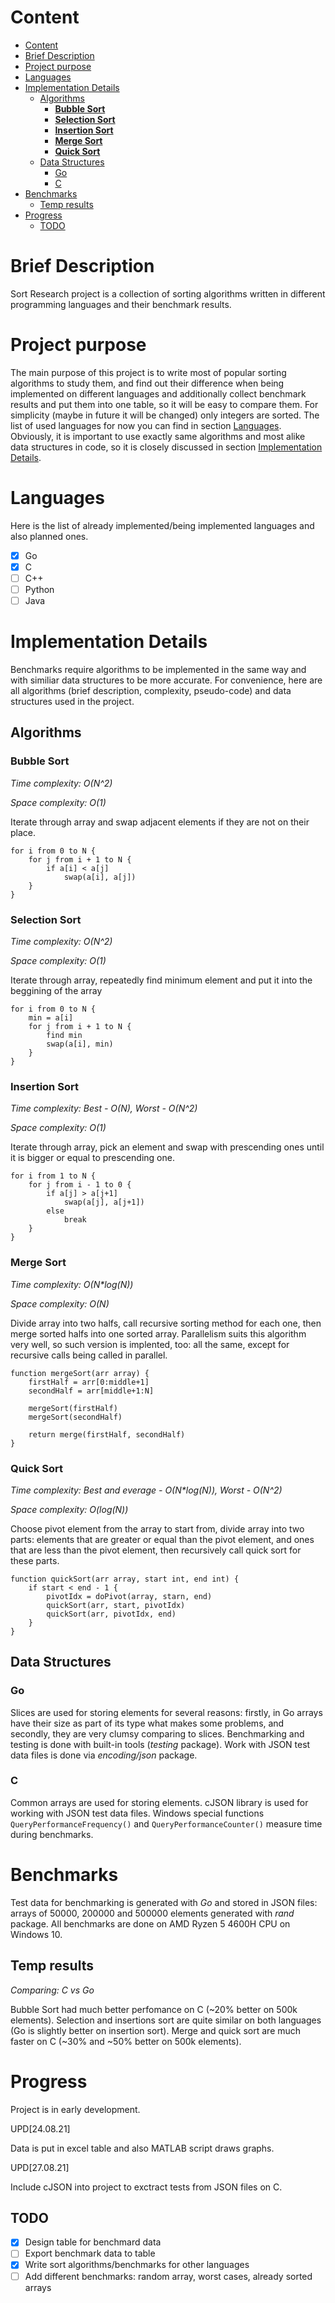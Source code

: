 # Content
- [Content](#content)
- [Brief Description](#brief-description)
- [Project purpose](#project-purpose)
- [Languages](#languages)
- [Implementation Details](#implementation-details)
  - [Algorithms](#algorithms)
    - [**Bubble Sort**](#bubble-sort)
    - [**Selection Sort**](#selection-sort)
    - [**Insertion Sort**](#insertion-sort)
    - [**Merge Sort**](#merge-sort)
    - [**Quick Sort**](#quick-sort)
  - [Data Structures](#data-structures)
    - [Go](#go)
    - [C](#c)
- [Benchmarks](#benchmarks)
    - [Temp results](#temp-results)
- [Progress](#progress)
  - [TODO](#todo)
# Brief Description
Sort Research project is a collection of sorting algorithms written in different programming languages and their benchmark results.
# Project purpose
The main purpose of this project is to write most of popular sorting algorithms to study them, and find out their difference when being implemented on different languages and additionally collect benchmark results and put them into one table, so it will be easy to compare them. For simplicity (maybe in future it will be changed) only integers are sorted. The list of used languages for now you can find in section [Languages](#languages). Obviously, it is important to use exactly same algorithms and most alike data structures in code, so it is closely discussed in section [Implementation Details](#implementation-details).
# Languages
Here is the list of already implemented/being implemented languages and also planned ones.

- [x] Go
- [x] C
- [ ] C++
- [ ] Python
- [ ] Java
# Implementation Details
Benchmarks require algorithms to be implemented in the same way and with similiar data structures to be more accurate. For convenience, here are all algorithms (brief description, complexity, pseudo-code) and data structures used in the project.
## Algorithms
### **Bubble Sort**

*Time complexity: O(N^2)*

*Space complexity: O(1)*

Iterate through array and swap adjacent elements if they are not on their place.
```
for i from 0 to N {
    for j from i + 1 to N {
        if a[i] < a[j]
            swap(a[i], a[j])
    }
}
``` 
### **Selection Sort**

*Time complexity: O(N^2)*

*Space complexity: O(1)*

Iterate through array, repeatedly find minimum element and put it into the beggining of the array
```
for i from 0 to N {
    min = a[i]
    for j from i + 1 to N {
        find min
        swap(a[i], min)
    }
}
```
### **Insertion Sort**

*Time complexity: Best - O(N), Worst - O(N^2)*

*Space complexity: O(1)*

Iterate through array, pick an element and swap with prescending ones until it is bigger or equal to prescending one.
```
for i from 1 to N {
    for j from i - 1 to 0 {
        if a[j] > a[j+1]
            swap(a[j], a[j+1])
        else
            break
    }
}
```
### **Merge Sort**

*Time complexity: O(N\*log(N))*

*Space complexity: O(N)*

Divide array into two halfs, call recursive sorting method for each one, then merge sorted halfs into one sorted array. Parallelism suits this algorithm very well, so such version is implented, too: all the same, except for recursive calls being called in parallel.
```
function mergeSort(arr array) {
    firstHalf = arr[0:middle+1]
    secondHalf = arr[middle+1:N]

    mergeSort(firstHalf)
    mergeSort(secondHalf)
    
    return merge(firstHalf, secondHalf)
}
```

### **Quick Sort**

*Time complexity: Best and everage - O(N\*log(N)), Worst - O(N^2)*

*Space complexity: O(log(N))*

Choose pivot element from the array to start from, divide array into two parts: elements that are greater or equal than the pivot element, and ones that are less than the pivot element, then recursively call quick sort for these parts.

```
function quickSort(arr array, start int, end int) {
    if start < end - 1 {
        pivotIdx = doPivot(array, starn, end)
        quickSort(arr, start, pivotIdx)
        quickSort(arr, pivotIdx, end)
    }
}
```
## Data Structures
### Go
Slices are used for storing elements for several reasons: firstly, in Go arrays have their size as part of its type what makes some problems, and secondly, they are very clumsy comparing to slices. Benchmarking and testing is done with built-in tools (*testing* package). Work with JSON test data files is done via *encoding/json* package.
### C
Common arrays are used for storing elements. cJSON library is used for working with JSON test data files. Windows special functions `QueryPerformanceFrequency()` and `QueryPerformanceCounter()` measure time during benchmarks.
# Benchmarks
Test data for benchmarking is generated with *Go* and stored in JSON files: arrays of 50000, 200000 and 500000 elements generated with *rand* package. All benchmarks are done on AMD Ryzen 5 4600H CPU on Windows 10.
## Temp results
*Comparing: C vs Go*

Bubble Sort had much better perfomance on C (~20% better on 500k elements). Selection and insertions sort are quite similar on both languages (Go is slightly better on insertion sort). Merge and quick sort are much faster on C (~30% and ~50% better on 500k elements). 


# Progress
Project is in early development. 

UPD[24.08.21]

Data is put in excel table and also MATLAB script draws graphs.

UPD[27.08.21]

Include cJSON into project to exctract tests from JSON files on C.
## TODO
- [x] Design table for benchmard data 
- [ ] Export benchmark data to table
- [x] Write sort algorithms/benchmarks for other languages
- [ ] Add different benchmarks: random array, worst cases, already sorted arrays
